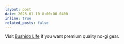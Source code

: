 ```yaml
---
layout: post
date: 2025-01-10 8:00:00-0400
inline: true
related_posts: false
---
```


Visit [Bushido Life](https://bushidolife.store) if you want premium quality no-gi gear.